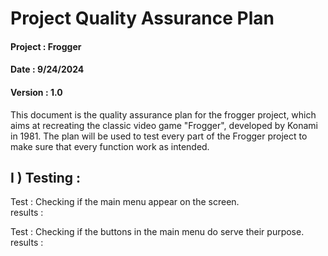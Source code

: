 # Project Quality Assurance Plan

#### Project : Frogger  
#### Date : 9/24/2024  
#### Version : 1.0

This document is the quality assurance plan for the frogger project, which aims at recreating the classic video game "Frogger", developed by Konami in 1981. The plan will be used to test every part of the Frogger project to make sure that every function work as intended.

## I ) Testing :

Test : Checking if the main menu appear on the screen.  
results :


Test : Checking if the buttons in the main menu do serve their purpose.  
results :
